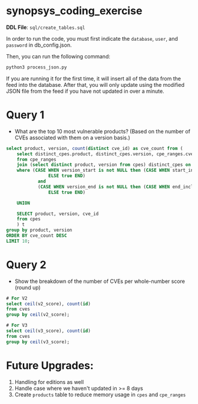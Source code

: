 # synopsys_coding_exercise

**DDL File**: `sql/create_tables.sql`

In order to run the code, you must first indicate the `database`, `user`, and `password` in db_config.json.  

Then, you can run the following command:

```bash
python3 process_json.py
```

If you are running it for the first time, it will insert all of the data from the feed into the database. After that, you will only update using the modified JSON file from the feed if you have not updated in over a minute.

# Query 1
- What are the top 10 most vulnerable products? (Based on the number of CVEs associated with them on a version basis.)

```sql
select product, version, count(distinct cve_id) as cve_count from (
    select distinct_cpes.product, distinct_cpes.version, cpe_ranges.cve_id
    from cpe_ranges
    join (select distinct product, version from cpes) distinct_cpes on cpe_ranges.product = distinct_cpes.product
    where (CASE WHEN version_start is not NULL then (CASE WHEN start_inclusive then version >= version_start ELSE  version >= version_start END)
                ELSE true END) 
            and 
            (CASE WHEN version_end is not NULL then (CASE WHEN end_inclusive then version <= version_end ELSE  version < version_end END)
                ELSE true END)

    UNION 

    SELECT product, version, cve_id
    from cpes
    ) t
group by product, version
ORDER BY cve_count DESC
LIMIT 10;
```

# Query 2
- Show the breakdown of the number of CVEs per whole-number score (round up)

```sql
# For V2
select ceil(v2_score), count(id)
from cves
group by ceil(v2_score);

# For V3
select ceil(v3_score), count(id)
from cves
group by ceil(v3_score);

```


# Future Upgrades:
1. Handling for editions as well
2. Handle case where we haven't updated in >= 8 days
3. Create `products` table to reduce memory usage in `cpes` and `cpe_ranges`
